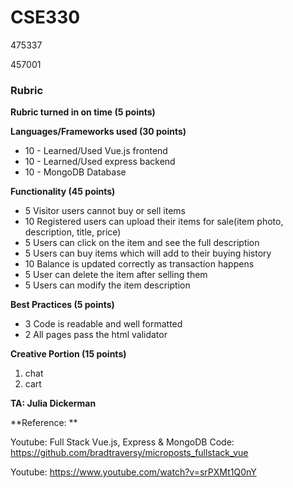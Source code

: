 # CSE330
475337

457001

### Rubric

**Rubric turned in on time (5 points)**

**Languages/Frameworks used (30 points)**
* 10 - Learned/Used Vue.js frontend
* 10 - Learned/Used express backend
* 10 - MongoDB Database

**Functionality (45 points)**
* 5 Visitor users cannot buy or sell items
* 10 Registered users can upload their items for sale(item photo, description, title, price)
* 5 Users can click on the item and see the full description
* 5 Users can buy items which will add to their buying history
* 10 Balance is updated correctly as transaction happens 
* 5 User can delete the item after selling them
* 5 Users can modify the item description

**Best Practices (5 points)**
* 3 Code is readable and well formatted
* 2 All pages pass the html validator

**Creative Portion (15 points)**
1. chat
2. cart

**TA: Julia Dickerman**


**Reference: **

Youtube: Full Stack Vue.js, Express & MongoDB
Code: https://github.com/bradtraversy/microposts_fullstack_vue

Youtube: https://www.youtube.com/watch?v=srPXMt1Q0nY


